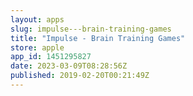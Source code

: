 ```yaml
---
layout: apps
slug: impulse---brain-training-games
title: "Impulse - Brain Training Games"
store: apple
app_id: 1451295827
date: 2023-03-09T08:28:56Z
published: 2019-02-20T00:21:49Z
---
```

